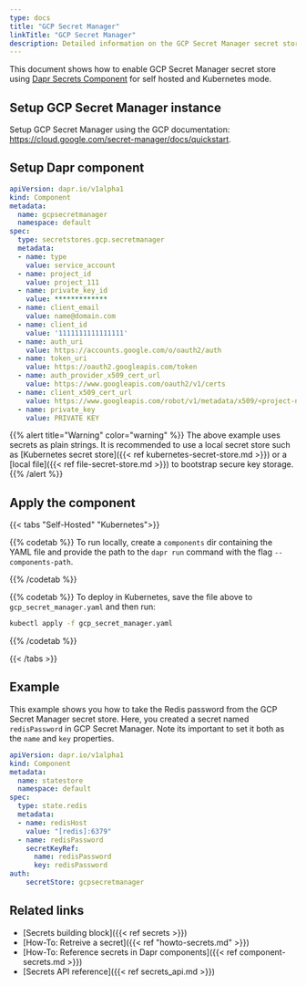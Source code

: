 ```yaml
---
type: docs
title: "GCP Secret Manager"
linkTitle: "GCP Secret Manager"
description: Detailed information on the GCP Secret Manager secret store component
---
```


This document shows how to enable GCP Secret Manager secret store using [Dapr Secrets Component](../../concepts/secrets/README.md) for self hosted and Kubernetes mode.

## Setup GCP Secret Manager instance

Setup GCP Secret Manager using the GCP documentation: https://cloud.google.com/secret-manager/docs/quickstart.

## Setup Dapr component

```yaml
apiVersion: dapr.io/v1alpha1
kind: Component
metadata:
  name: gcpsecretmanager
  namespace: default
spec:
  type: secretstores.gcp.secretmanager
  metadata:
  - name: type
    value: service_account
  - name: project_id
    value: project_111
  - name: private_key_id
    value: *************
  - name: client_email
    value: name@domain.com
  - name: client_id
    value: '1111111111111111'
  - name: auth_uri
    value: https://accounts.google.com/o/oauth2/auth
  - name: token_uri
    value: https://oauth2.googleapis.com/token
  - name: auth_provider_x509_cert_url
    value: https://www.googleapis.com/oauth2/v1/certs
  - name: client_x509_cert_url
    value: https://www.googleapis.com/robot/v1/metadata/x509/<project-name>.iam.gserviceaccount.com
  - name: private_key
    value: PRIVATE KEY
```

{{% alert title="Warning" color="warning" %}}
The above example uses secrets as plain strings. It is recommended to use a local secret store such as [Kubernetes secret store]({{< ref kubernetes-secret-store.md >}}) or a [local file]({{< ref file-secret-store.md >}}) to bootstrap secure key storage.
{{% /alert %}}

## Apply the component

{{< tabs "Self-Hosted" "Kubernetes">}}

{{% codetab %}}
To run locally, create a `components` dir containing the YAML file and provide the path to the `dapr run` command with the flag `--components-path`.

{{% /codetab %}}

{{% codetab %}}
To deploy in Kubernetes, save the file above to `gcp_secret_manager.yaml` and then run:

```bash
kubectl apply -f gcp_secret_manager.yaml
```
{{% /codetab %}}

{{< /tabs >}}

## Example

This example shows you how to take the Redis password from the GCP Secret Manager secret store.
Here, you created a secret named `redisPassword` in GCP Secret Manager. Note its important to set it both as the `name` and `key` properties.

```yaml
apiVersion: dapr.io/v1alpha1
kind: Component
metadata:
  name: statestore
  namespace: default
spec:
  type: state.redis
  metadata:
  - name: redisHost
    value: "[redis]:6379"
  - name: redisPassword
    secretKeyRef:
      name: redisPassword
      key: redisPassword
auth:
    secretStore: gcpsecretmanager
```

## Related links
- [Secrets building block]({{< ref secrets >}})
- [How-To: Retreive a secret]({{< ref "howto-secrets.md" >}})
- [How-To: Reference secrets in Dapr components]({{< ref component-secrets.md >}})
- [Secrets API reference]({{< ref secrets_api.md >}})